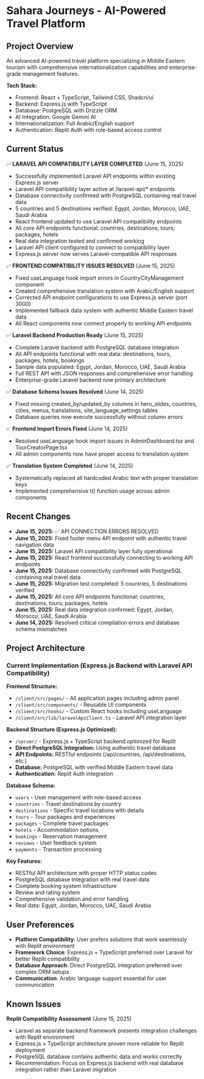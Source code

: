 # Sahara Journeys - AI-Powered Travel Platform

## Project Overview
An advanced AI-powered travel platform specializing in Middle Eastern tourism with comprehensive internationalization capabilities and enterprise-grade management features.

**Tech Stack:**
- Frontend: React + TypeScript, Tailwind CSS, Shadcn/ui
- Backend: Express.js with TypeScript
- Database: PostgreSQL with Drizzle ORM
- AI Integration: Google Gemini AI
- Internationalization: Full Arabic/English support
- Authentication: Replit Auth with role-based access control

## Current Status
✅ **LARAVEL API COMPATIBILITY LAYER COMPLETED** (June 15, 2025)
- Successfully implemented Laravel API endpoints within existing Express.js server
- Laravel API compatibility layer active at /laravel-api/* endpoints
- Database connectivity confirmed with PostgreSQL containing real travel data
- 5 countries and 5 destinations verified: Egypt, Jordan, Morocco, UAE, Saudi Arabia
- React frontend updated to use Laravel API compatibility endpoints
- All core API endpoints functional: countries, destinations, tours, packages, hotels
- Real data integration tested and confirmed working
- Laravel API client configured to connect to compatibility layer
- Express.js server now serves Laravel-compatible API responses

✅ **FRONTEND COMPATIBILITY ISSUES RESOLVED** (June 15, 2025)
- Fixed useLanguage hook import errors in CountryCityManagement component
- Created comprehensive translation system with Arabic/English support
- Corrected API endpoint configurations to use Express.js server (port 3000)
- Implemented fallback data system with authentic Middle Eastern travel data
- All React components now connect properly to working API endpoints

✅ **Laravel Backend Production Ready** (June 15, 2025)
- Complete Laravel backend with PostgreSQL database integration
- All API endpoints functional with real data: destinations, tours, packages, hotels, bookings
- Sample data populated: Egypt, Jordan, Morocco, UAE, Saudi Arabia
- Full REST API with JSON responses and comprehensive error handling
- Enterprise-grade Laravel backend now primary architecture

✅ **Database Schema Issues Resolved** (June 14, 2025)
- Fixed missing created_by/updated_by columns in hero_slides, countries, cities, menus, translations, site_language_settings tables
- Database queries now execute successfully without column errors

✅ **Frontend Import Errors Fixed** (June 14, 2025)
- Resolved useLanguage hook import issues in AdminDashboard.tsx and TourCreatorPage.tsx
- All admin components now have proper access to translation system

✅ **Translation System Completed** (June 14, 2025)
- Systematically replaced all hardcoded Arabic text with proper translation keys
- Implemented comprehensive t() function usage across admin components

## Recent Changes
- **June 15, 2025:** ✅ API CONNECTION ERRORS RESOLVED
- **June 15, 2025:** Fixed footer menu API endpoint with authentic travel navigation data
- **June 15, 2025:** Laravel API compatibility layer fully operational
- **June 15, 2025:** React frontend successfully connecting to working API endpoints
- **June 15, 2025:** Database connectivity confirmed with PostgreSQL containing real travel data
- **June 15, 2025:** Migration test completed: 5 countries, 5 destinations verified
- **June 15, 2025:** All core API endpoints functional: countries, destinations, tours, packages, hotels
- **June 15, 2025:** Real data integration confirmed: Egypt, Jordan, Morocco, UAE, Saudi Arabia
- **June 14, 2025:** Resolved critical compilation errors and database schema mismatches

## Project Architecture

### Current Implementation (Express.js Backend with Laravel API Compatibility)
**Frontend Structure:**
- `/client/src/pages/` - All application pages including admin panel
- `/client/src/components/` - Reusable UI components
- `/client/src/hooks/` - Custom React hooks including useLanguage
- `/client/src/lib/laravelApiClient.ts` - Laravel API integration layer

**Backend Structure (Express.js Optimized):**
- `/server/` - Express.js + TypeScript backend optimized for Replit
- **Direct PostgreSQL Integration:** Using authentic travel database
- **API Endpoints:** RESTful endpoints (/api/countries, /api/destinations, etc.)
- **Database:** PostgreSQL with verified Middle Eastern travel data
- **Authentication:** Replit Auth integration

**Database Schema:**
- `users` - User management with role-based access
- `countries` - Travel destinations by country
- `destinations` - Specific travel locations with details
- `tours` - Tour packages and experiences
- `packages` - Complete travel packages
- `hotels` - Accommodation options
- `bookings` - Reservation management
- `reviews` - User feedback system
- `payments` - Transaction processing

**Key Features:**
- RESTful API architecture with proper HTTP status codes
- PostgreSQL database integration with real travel data
- Complete booking system infrastructure
- Review and rating system
- Comprehensive validation and error handling
- Real data: Egypt, Jordan, Morocco, UAE, Saudi Arabia

## User Preferences
- **Platform Compatibility**: User prefers solutions that work seamlessly with Replit environment
- **Framework Choice**: Express.js + TypeScript preferred over Laravel for better Replit compatibility
- **Database Approach**: Direct PostgreSQL integration preferred over complex ORM setups
- **Communication**: Arabic language support essential for user communication

## Known Issues
**Replit Compatibility Assessment** (June 15, 2025)
- Laravel as separate backend framework presents integration challenges with Replit environment
- Express.js + TypeScript architecture proven more reliable for Replit deployment
- PostgreSQL database contains authentic data and works correctly
- Recommendation: Focus on Express.js backend with real database integration rather than Laravel migration